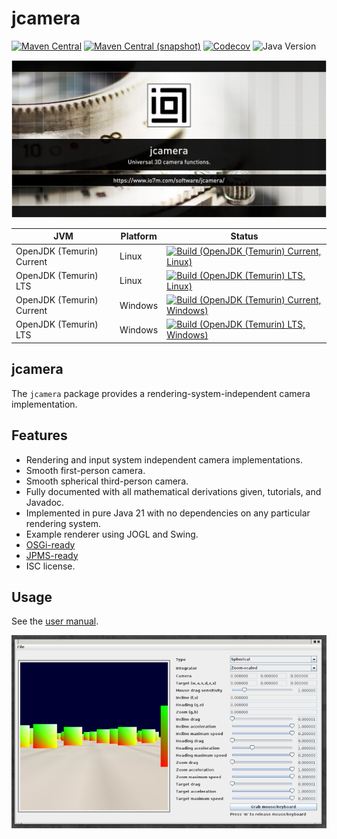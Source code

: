 jcamera
===

[![Maven Central](https://img.shields.io/maven-central/v/com.io7m.jcamera/com.io7m.jcamera.svg?style=flat-square)](http://search.maven.org/#search%7Cga%7C1%7Cg%3A%22com.io7m.jcamera%22)
[![Maven Central (snapshot)](https://img.shields.io/nexus/s/com.io7m.jcamera/com.io7m.jcamera?server=https%3A%2F%2Fs01.oss.sonatype.org&style=flat-square)](https://s01.oss.sonatype.org/content/repositories/snapshots/com/io7m/jcamera/)
[![Codecov](https://img.shields.io/codecov/c/github/io7m-com/jcamera.svg?style=flat-square)](https://codecov.io/gh/io7m-com/jcamera)
![Java Version](https://img.shields.io/badge/21-java?label=java&color=007fff)

![com.io7m.jcamera](./src/site/resources/jcamera.jpg?raw=true)

| JVM | Platform | Status |
|-----|----------|--------|
| OpenJDK (Temurin) Current | Linux | [![Build (OpenJDK (Temurin) Current, Linux)](https://img.shields.io/github/actions/workflow/status/io7m-com/jcamera/main.linux.temurin.current.yml)](https://www.github.com/io7m-com/jcamera/actions?query=workflow%3Amain.linux.temurin.current)|
| OpenJDK (Temurin) LTS | Linux | [![Build (OpenJDK (Temurin) LTS, Linux)](https://img.shields.io/github/actions/workflow/status/io7m-com/jcamera/main.linux.temurin.lts.yml)](https://www.github.com/io7m-com/jcamera/actions?query=workflow%3Amain.linux.temurin.lts)|
| OpenJDK (Temurin) Current | Windows | [![Build (OpenJDK (Temurin) Current, Windows)](https://img.shields.io/github/actions/workflow/status/io7m-com/jcamera/main.windows.temurin.current.yml)](https://www.github.com/io7m-com/jcamera/actions?query=workflow%3Amain.windows.temurin.current)|
| OpenJDK (Temurin) LTS | Windows | [![Build (OpenJDK (Temurin) LTS, Windows)](https://img.shields.io/github/actions/workflow/status/io7m-com/jcamera/main.windows.temurin.lts.yml)](https://www.github.com/io7m-com/jcamera/actions?query=workflow%3Amain.windows.temurin.lts)|

## jcamera

The `jcamera` package provides a rendering-system-independent camera 
implementation.

## Features

* Rendering and input system independent camera implementations.
* Smooth first-person camera.
* Smooth spherical third-person camera.
* Fully documented with all mathematical derivations given, tutorials, and Javadoc.
* Implemented in pure Java 21 with no dependencies on any particular rendering system.
* Example renderer using JOGL and Swing.
* [OSGi-ready](https://www.osgi.org/)
* [JPMS-ready](https://en.wikipedia.org/wiki/Java_Platform_Module_System)
* ISC license.

## Usage

See the [user manual](https://www.io7m.com/software/jcamera).

![com.io7m.jcamera](./src/site/resources/cameralab.png?raw=true)

